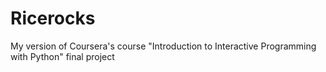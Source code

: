 Ricerocks
=========

My version of Coursera's course "Introduction to Interactive Programming with Python" final project
